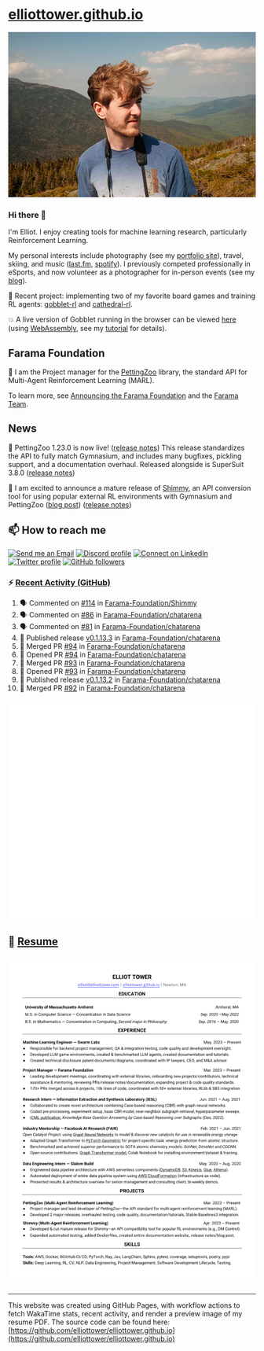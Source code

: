 # [elliottower.github.io](https://github.com/elliottower/elliottower.github.io)

[![A wild Elliot on Mt Washington](https://raw.githubusercontent.com/elliottower/elliottower.github.io/main/src/jpg/DSCF7539-600px.jpg?raw=true)](https://raw.githubusercontent.com/elliottower/elliottower.github.io/main/src/jpg/DSCF7539.jpg?raw=true)

### Hi there 👋

I'm Elliot. I enjoy creating tools for machine learning research, particularly Reinforcement Learning.

My personal interests include photography (see my [portfolio site](https://www.elliottower.com/)), travel, skiing, and music ([last.fm](https://www.last.fm/user/ajsdlfkwer), [spotify](https://open.spotify.com/user/12132818380)). I previously competed professionally in eSports, and now volunteer as a photographer for in-person events (see my [blog](https://www.elliottower.com/stories/?category=events)).

🤖 Recent project: implementing two of my favorite board games and training RL agents: [gobblet-rl](https://github.com/elliottower/gobblet-rl) and [cathedral-rl](https://github.com/elliottower/cathedral-rl). 

💥 A live version of Gobblet running in the browser can be viewed [here](https://elliottower.github.io/gobblet-rl/) (using [WebAssembly](https://webassembly.org/), see my [tutorial](https://github.com/elliottower/gobblet-rl/blob/main/tutorials/WebAssembly/web_assembly.md) for details).

## Farama Foundation

🚀 I am the Project manager for the [PettingZoo](https://github.com/Farama-Foundation/PettingZoo) library, the standard API for Multi-Agent Reinforcement Learning (MARL). 

To learn more, see [Announcing the Farama Foundation](https://farama.org/Announcing-The-Farama-Foundation) and the [Farama Team](https://farama.org/team).

## News

🎉 PettingZoo 1.23.0 is now live! ([release notes](https://github.com/Farama-Foundation/PettingZoo/releases/tag/1.23.0)) This release standardizes the API to fully match Gymnasium, and includes many bugfixes, pickling support, and a documentation overhaul. Released alongside is SuperSuit 3.8.0 ([release notes](https://github.com/Farama-Foundation/SuperSuit/releases/tag/3.8.0)) 

<!-- ![GitHub Release Date](https://img.shields.io/github/release-date/Farama-Foundation/PettingZoo) -->

🎉 I am excited to announce a mature release of [Shimmy](https://github.com/Farama-Foundation/Shimmy), an API conversion tool for using popular external RL environments with Gymnasium and PettingZoo ([blog post](https://farama.org/Announcing-Shimmy)) ([release notes](https://github.com/Farama-Foundation/Shimmy/releases/tag/v1.0.0)) 

## 📫 How to reach me

 [![Send me an Email](https://img.shields.io/badge/email-elliot%40elliottower.com-blue)](mailto:elliot@elliottower.com)
 [![Discord profile](https://img.shields.io/badge/Discord-7289DA?style=flat&logo=discord&logoColor=white)](https://discord.com/users/83091537923145728)
 [![Connect on LinkedIn](https://img.shields.io/badge/--linkedin?label=LinkedIn&logo=LinkedIn&style=social)](https://www.linkedin.com/in/elliot-tower)
 [![Twitter profile](https://img.shields.io/twitter/follow/elliottower?style=social)](https://twitter.com/ElliotTower/)
 [![GitHub followers](https://img.shields.io/github/followers/elliottower?style=social)](https://github.com/elliottower/)

### ⚡ [Recent Activity (GitHub)](https://github.com/elliottower)

<!--START_SECTION:activity-->
1. 🗣 Commented on [#114](https://github.com/Farama-Foundation/Shimmy/issues/114#issuecomment-1817552880) in [Farama-Foundation/Shimmy](https://github.com/Farama-Foundation/Shimmy)
2. 🗣 Commented on [#86](https://github.com/Farama-Foundation/chatarena/pull/86#issuecomment-1817552468) in [Farama-Foundation/chatarena](https://github.com/Farama-Foundation/chatarena)
3. 🗣 Commented on [#81](https://github.com/Farama-Foundation/chatarena/issues/81#issuecomment-1817299712) in [Farama-Foundation/chatarena](https://github.com/Farama-Foundation/chatarena)
4. 🚀 Published release [v0.1.13.3](https://github.com/Farama-Foundation/chatarena/releases/tag/v0.1.13.3) in [Farama-Foundation/chatarena](https://github.com/Farama-Foundation/chatarena)
5. 🎉 Merged PR [#94](https://github.com/Farama-Foundation/chatarena/pull/94) in [Farama-Foundation/chatarena](https://github.com/Farama-Foundation/chatarena)
6. 💪 Opened PR [#94](https://github.com/Farama-Foundation/chatarena/pull/94) in [Farama-Foundation/chatarena](https://github.com/Farama-Foundation/chatarena)
7. 🎉 Merged PR [#93](https://github.com/Farama-Foundation/chatarena/pull/93) in [Farama-Foundation/chatarena](https://github.com/Farama-Foundation/chatarena)
8. 💪 Opened PR [#93](https://github.com/Farama-Foundation/chatarena/pull/93) in [Farama-Foundation/chatarena](https://github.com/Farama-Foundation/chatarena)
9. 🚀 Published release [v0.1.13.2](https://github.com/Farama-Foundation/chatarena/releases/tag/v0.1.13.2) in [Farama-Foundation/chatarena](https://github.com/Farama-Foundation/chatarena)
10. 🎉 Merged PR [#92](https://github.com/Farama-Foundation/chatarena/pull/92) in [Farama-Foundation/chatarena](https://github.com/Farama-Foundation/chatarena)
<!--END_SECTION:activity-->


<picture>
  <a href="https://metrics.lecoq.io/insights?user=elliottower">
   <img src="/github-metrics.svg" alt="Metrics">
  </a>
</picture>

## 📄 [Resume](https://elliottower.github.io/src/pdf/resume.pdf)

<!-- PDF-TO-MARKDOWN:START -->
![Page 1](src/png/page1.png "Page 1")
---
<!-- PDF-TO-MARKDOWN:END -->

----

This website was created using GitHub Pages, with workflow actions to fetch WakaTime stats, recent activity, and render a preview image of my resume PDF. The source code can be found here: [https://github.com/elliottower/elliottower.github.io](https://github.com/elliottower/elliottower.github.io)
